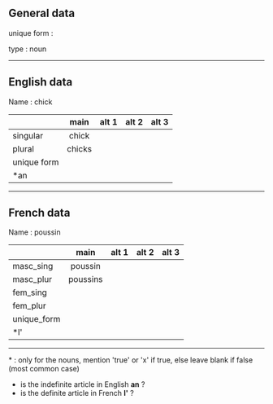 ## General data

unique form :

type : noun

---

## English data

Name : chick

|             |  main  | alt 1 | alt 2 | alt 3 |
| :---------- | :----: | :---: | :---: | ----- |
| singular    | chick  |       |       |       |
| plural      | chicks |       |       |       |
| unique form |        |       |       |       |
| \*an        |        |       |       |       |

---

## French data

Name : poussin

|             |   main   | alt 1 | alt 2 | alt 3 |
| :---------- | :------: | :---: | :---: | :---: |
| masc_sing   | poussin  |       |       |       |
| masc_plur   | poussins |       |       |       |
| fem_sing    |          |       |       |       |
| fem_plur    |          |       |       |       |
| unique_form |          |       |       |       |
| \*l'        |          |       |       |       |

---

\* : only for the nouns, mention 'true' or 'x' if true, else leave blank if false (most common case)

- is the indefinite article in English **an** ?
- is the definite article in French **l'** ?
